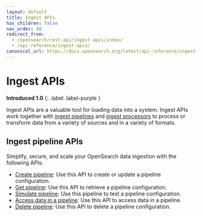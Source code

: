 ```yaml
---
layout: default
title: Ingest APIs
has_children: false
nav_order: 40
redirect_from:
  - /opensearch/rest-api/ingest-apis/index/
  - /api-reference/ingest-apis/
canonical_url: https://docs.opensearch.org/latest/api-reference/ingest-apis/index/
---
```


# Ingest APIs
**Introduced 1.0**
{: .label .label-purple }

Ingest APIs are a valuable tool for loading data into a system. Ingest APIs work together with [ingest pipelines]({{site.url}}{{site.baseurl}}/api-reference/ingest-apis/ingest-pipelines/) and [ingest processors]({{site.url}}{{site.baseurl}}/api-reference/ingest-apis/ingest-processors/) to process or transform data from a variety of sources and in a variety of formats. 

## Ingest pipeline APIs

Simplify, secure, and scale your OpenSearch data ingestion with the following APIs:

- [Create pipeline]({{site.url}}{{site.baseurl}}/api-reference/ingest-apis/create-ingest/): Use this API to create or update a pipeline configuration.
- [Get pipeline]({{site.url}}{{site.baseurl}}/api-reference/ingest-apis/get-ingest/): Use this API to retrieve a pipeline configuration.
- [Simulate pipeline]({{site.url}}{{site.baseurl}}/api-reference/ingest-apis/simulate-ingest/): Use this pipeline to test a pipeline configuration.
- [Access data in a pipeline]({{site.url}}{{site.baseurl}}/ingest-pipelines/accessing-data/): Use this API to access data in a pipeline.
- [Delete pipeline]({{site.url}}{{site.baseurl}}/api-reference/ingest-apis/delete-ingest/): Use this API to delete a pipeline configuration.
